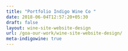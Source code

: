 ```yaml
---
title: "Portfolio Indigo Wine Co "
date: 2018-06-04T12:57:20+05:30
draft: false
layout: wine-site-website-design
url: /goa-our-work/wine-site-website-design/
meta-indigowine: true
---
```

